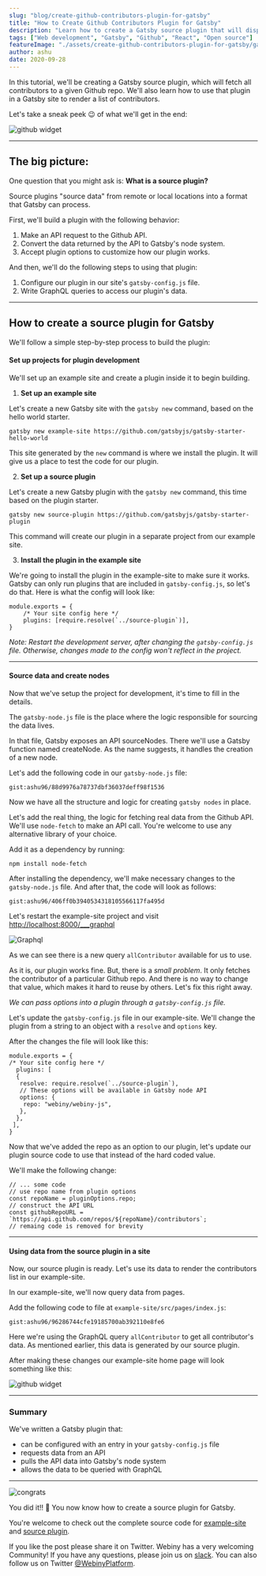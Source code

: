 ```yaml
---
slug: "blog/create-github-contributors-plugin-for-gatsby"
title: "How to Create Github Contributors Plugin for Gatsby"
description: "Learn how to create a Gatsby source plugin that will display a list of contributors to a Github repository."
tags: ["Web development", "Gatsby", "Github", "React", "Open source"]
featureImage: "./assets/create-github-contributors-plugin-for-gatsby/gatsby-source-plugin-github.png"
author: ashu
date: 2020-09-28
---
```


In this tutorial, we'll be creating a Gatsby source plugin, which will fetch all contributors to a given Github repo. We'll also learn how to use that plugin in a Gatsby site to render a list of contributors.

Let's take a sneak peek 😉 of what we'll get in the end:

![github widget](./assets/create-github-contributors-plugin-for-gatsby/gatsby-source-plugin-github.png)

---

## The big picture:

One question that you might ask is: **What is a source plugin?**

Source plugins "source data" from remote or local locations into a format that Gatsby can process.

First, we'll build a plugin with the following behavior:

1. Make an API request to the Github API.
2. Convert the data returned by the API to Gatsby's node system.
3. Accept plugin options to customize how our plugin works.

And then, we'll do the following steps to using that plugin:

1. Configure our plugin in our site's `gatsby-config.js` file.
2. Write GraphQL queries to access our plugin's data.

---

## How to create a source plugin for Gatsby

We'll follow a simple step-by-step process to build the plugin:

#### Set up projects for plugin development

We'll set up an example site and create a plugin inside it to begin building.

1. **Set up an example site**

Let's create a new Gatsby site with the `gatsby new` command, based on the hello world starter.

```
gatsby new example-site https://github.com/gatsbyjs/gatsby-starter-hello-world
```

This site generated by the `new` command is where we install the plugin. It will give us a place to test the code for our plugin.

2. **Set up a source plugin**

Let's create a new Gatsby plugin with the `gatsby new` command, this time based on the plugin starter.

```
gatsby new source-plugin https://github.com/gatsbyjs/gatsby-starter-plugin
```

This command will create our plugin in a separate project from our example site.

3. **Install the plugin in the example site**

We're going to install the plugin in the example-site to make sure it works. Gatsby can only run plugins that are included in `gatsby-config.js`, so let's do that.
Here is what the config will look like:

```
module.exports = {
    /* Your site config here */
    plugins: [require.resolve(`../source-plugin`)],
}
```

_Note: Restart the development server, after changing the `gatsby-config.js` file. Otherwise, changes made to the config won't reflect in the project._

---

#### Source data and create nodes

Now that we've setup the project for development, it's time to fill in the details.

The `gatsby-node.js` file is the place where the logic responsible for sourcing the data lives.

In that file, Gatsby exposes an API sourceNodes. There we'll use a Gatsby function named createNode. As the name suggests, it handles the creation of a new node.

Let's add the following code in our `gatsby-node.js` file:

`gist:ashu96/88d9976a78737dbf36037deff98f1536`

Now we have all the structure and logic for creating `gatsby nodes` in place.

Let's add the real thing, the logic for fetching real data from the Github API. We'll use `node-fetch` to make an API call. You're welcome to use any alternative library of your choice.

Add it as a dependency by running:

```
npm install node-fetch
```

After installing the dependency, we'll make necessary changes to the `gatsby-node.js` file. And after that, the code will look as follows:

`gist:ashu96/406ff0b3940534318105566117fa495d`

Let's restart the example-site project and visit [http://localhost:8000/\_\_\_graphql](http://localhost:8000/___graphql)

![Graphql](./assets/create-github-contributors-plugin-for-gatsby/gatsby-plugin-graphql.png)

As we can see there is a new query `allContributor` available for us to use.

As it is, our plugin works fine. But, there is a _small problem_. It only fetches the contributor of a particular Github repo. And there is no way to change that value, which makes it hard to reuse by others. Let's fix this right away.

_We can pass options into a plugin through a `gatsby-config.js` file._

Let's update the `gatsby-config.js` file in our example-site. We'll change the plugin from a string to an object with a `resolve` and `options` key.

After the changes the file will look like this:

```
module.exports = {
/* Your site config here */
  plugins: [
  {
   resolve: require.resolve(`../source-plugin`),
   // These options will be available in Gatsby node API
   options: {
    repo: "webiny/webiny-js",
   },
  },
 ],
}
```

Now that we've added the repo as an option to our plugin, let's update our plugin source code to use that instead of the hard coded value.

We'll make the following change:

```
// ... some code
// use repo name from plugin options
const repoName = pluginOptions.repo;
// construct the API URL
const githubRepoURL = `https://api.github.com/repos/${repoName}/contributors`;
// remaing code is removed for brevity
```

---

#### Using data from the source plugin in a site

Now, our source plugin is ready. Let's use its data to render the contributors list in our example-site.

In our example-site, we'll now query data from pages.

Add the following code to file at `example-site/src/pages/index.js`:

`gist:ashu96/96286744cfe19185700ab392110e8fe6`

Here we're using the GraphQL query `allContributor` to get all contributor's data. As mentioned earlier, this data is generated by our source plugin.

After making these changes our example-site home page will look something like this:

![github widget](./assets/create-github-contributors-plugin-for-gatsby/gatsby-source-plugin-github.png)

---

### Summary

We've written a Gatsby plugin that:

- can be configured with an entry in your `gatsby-config.js` file
- requests data from an API
- pulls the API data into Gatsby's node system
- allows the data to be queried with GraphQL

---

![congrats](./assets/create-github-contributors-plugin-for-gatsby/congrats.gif)

You did it!! 🚀 You now know how to create a source plugin for Gatsby.

You're welcome to check out the complete source code for [example-site](https://github.com/Ashu96/gatsby-github-plugin-example-site) and [source plugin](https://github.com/Ashu96/gatsby-plugin-github-contributors).

If you like the post please share it on Twitter.
Webiny has a very welcoming Community! If you have any questions, please join us on [slack](https://www.webiny.com/slack/).
You can also follow us on Twitter [@WebinyPlatform](https://twitter.com/webinyplatform).
